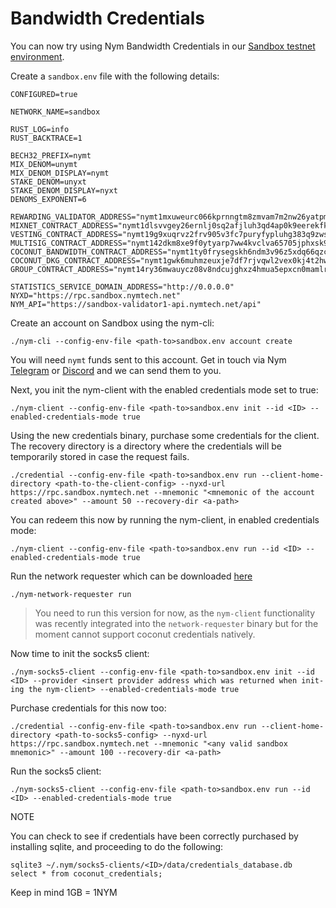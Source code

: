 # Bandwidth Credentials

You can now try using Nym Bandwidth Credentials in our [Sandbox testnet environment](https://sandbox-explorer.nymtech.net).

Create a `sandbox.env` file with the following details: 

```
CONFIGURED=true

NETWORK_NAME=sandbox

RUST_LOG=info
RUST_BACKTRACE=1

BECH32_PREFIX=nymt
MIX_DENOM=unymt
MIX_DENOM_DISPLAY=nymt
STAKE_DENOM=unyxt
STAKE_DENOM_DISPLAY=nyxt
DENOMS_EXPONENT=6

REWARDING_VALIDATOR_ADDRESS="nymt1mxuweurc066kprnngtm8zmvam7m2nw26yatpmv"
MIXNET_CONTRACT_ADDRESS="nymt1dlsvvgey26ernlj0sq2afjluh3qd4ap0k9eerekfkw5algqrwqksaf2qf7"
VESTING_CONTRACT_ADDRESS="nymt19g9xuqrvz2frv905v3fc7puryfypluhg383q9zwsmedrlqekfgys62ykm4"
MULTISIG_CONTRACT_ADDRESS="nymt142dkm8xe9f0ytyarp7ww4kvclva65705jphxsk9exn3nqdsm8jkqnp06ac"
COCONUT_BANDWIDTH_CONTRACT_ADDRESS="nymt1ty0frysegskh6ndm3v96z5xdq66qzcu0aw7xcxlgp54jg0mjwlgqplc6v0"
COCONUT_DKG_CONTRACT_ADDRESS="nymt1gwk6muhmzeuxje7df7rjvqwl2vex0kj4t2hwuzmyx5k62kfusu5qk4k5z4"
GROUP_CONTRACT_ADDRESS="nymt14ry36mwauycz08v8ndcujghxz4hmua5epxcn0mamlr3suqe0l2qsqx5ya2"

STATISTICS_SERVICE_DOMAIN_ADDRESS="http://0.0.0.0"
NYXD="https://rpc.sandbox.nymtech.net"
NYM_API="https://sandbox-validator1-api.nymtech.net/api"
```

Create an account on Sandbox using the nym-cli: 

```./nym-cli --config-env-file <path-to>sandbox.env account create```

You will need `nymt` funds sent to this account. Get in touch via Nym [Telegram](https://t.me/nymchan) or [Discord](https://discord.gg/nymproject) and we can send them to you. 

Next, you init the nym-client with the enabled credentials mode set to true:  

```./nym-client --config-env-file <path-to>sandbox.env init --id <ID> --enabled-credentials-mode true```

Using the new credentials binary, purchase some credentials for the client. The recovery directory is a directory where the credentials will be temporarily stored in case the request fails.  

```./credential --config-env-file <path-to>sandbox.env run --client-home-directory <path-to-the-client-config> --nyxd-url https://rpc.sandbox.nymtech.net --mnemonic "<mnemonic of the account created above>" --amount 50 --recovery-dir <a-path> ```

You can redeem this now by running the nym-client, in enabled credentials mode:

```./nym-client --config-env-file <path-to>sandbox.env run --id <ID> --enabled-credentials-mode true```

Run the network requester which can be downloaded [here](https://github.com/nymtech/nym/releases/download/nym-binaries-v1.1.9/nym-network-requester)

 `./nym-network-requester run`

> You need to run this version for now, as the `nym-client` functionality was recently integrated into the `network-requester` binary but for the moment cannot support coconut credentials natively.

Now time to init the socks5 client: 

`./nym-socks5-client --config-env-file <path-to>sandbox.env init --id <ID> --provider <insert provider address which was returned when init-ing the nym-client> --enabled-credentials-mode true`

Purchase credentials for this now too: 

`./credential --config-env-file <path-to>sandbox.env run --client-home-directory <path-to-socks5-config> --nyxd-url https://rpc.sandbox.nymtech.net --mnemonic "<any valid sandbox mnemonic>" --amount 100 --recovery-dir <a-path>`

Run the socks5 client:

`./nym-socks5-client --config-env-file <path-to>sandbox.env run --id <ID> --enabled-credentials-mode true`

NOTE 

You can check to see if credentials have been correctly purchased by installing sqlite, and proceeding to do the following:

```
sqlite3 ~/.nym/socks5-clients/<ID>/data/credentials_database.db  
select * from coconut_credentials;
```

Keep in mind 1GB = 1NYM 
